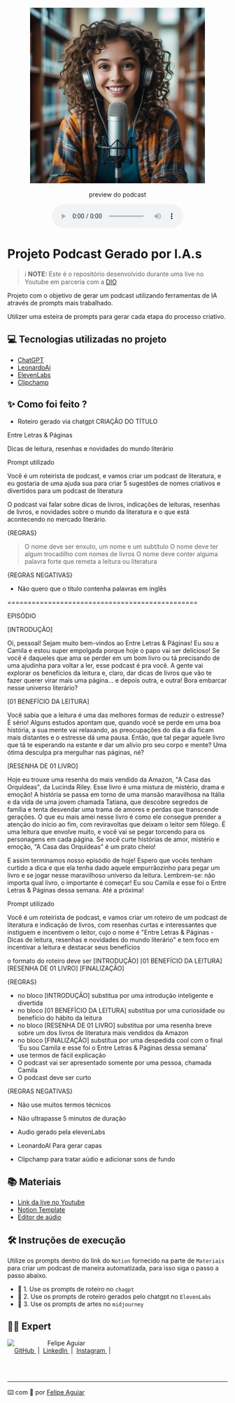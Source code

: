 <p align="center">
<img 
    src="https://github.com/Camilan82/prompts-for-podcast-generate-by-ia/blob/main/assets/podcaster.jpg"
    width="400"
</a>
</p>

<p align="center">
    preview do podcast
</p>

<div align="center">
    <audio src="output/podcast_editado.MP3" controls title="Podcast editado"></audio>
</div>

# Projeto Podcast Gerado por I.A.s


 > ℹ️ **NOTE:** Este é o repositório desenvolvido durante uma live no Youtube em parceria com a [DIO](https://dio.me)

Projeto com o objetivo de gerar um podcast utilizando ferramentas de IA através de prompts mais trabalhado.

Utilizer uma esteira de prompts para gerar cada etapa do processo criativo.

## 💻 Tecnologias utilizadas no projeto

- [ChatGPT](https://chat.openai.com/) 
- [LeonardoAi](https:https://leonardo.ai/)
- [ElevenLabs](https://beta.elevenlabs.io/)
- [Clipchamp](https://https://clipchamp.com/pt-br/)

## ✨ Como foi feito ?

- Roteiro gerado via chatgpt
CRIAÇÃO DO TÍTULO

Entre Letras & Páginas 

Dicas de leitura, resenhas e novidades do mundo literário


Prompt utilizado

Você é um roteirista de podcast, e vamos criar um podcast de literatura, e eu gostaria de uma ajuda sua para criar 5 sugestões de nomes criativos e divertidos para um podcast de literatura

O podcast vai falar sobre dicas de livros, indicações de leituras, resenhas de livros, e novidades sobre o mundo da literatura e o que está acontecendo no mercado literário.

{REGRAS}

> O nome deve ser enxuto, um nome e um subtítulo 
> O nome deve ter algum trocadilho com nomes de livros
> O nome deve conter alguma palavra forte que remeta a leitura ou literatura 

{REGRAS NEGATIVAS}

- Não quero que o título contenha palavras em inglês

===============================================

EPISÓDIO

[INTRODUÇÃO]

Oi, pessoal! Sejam muito bem-vindos ao Entre Letras & Páginas! Eu sou a Camila e estou super empolgada porque hoje o papo vai ser delicioso! Se você é daqueles que ama se perder em um bom livro ou tá precisando de uma ajudinha para voltar a ler, esse podcast é pra você. A gente vai explorar os benefícios da leitura e, claro, dar dicas de livros que vão te fazer querer virar mais uma página... e depois outra, e outra! Bora embarcar nesse universo literário?

[01 BENEFÍCIO DA LEITURA]

Você sabia que a leitura é uma das melhores formas de reduzir o estresse? É sério! Alguns estudos apontam que, quando você se perde em uma boa história, a sua mente vai relaxando, as preocupações do dia a dia ficam mais distantes e o estresse dá uma pausa. Então, que tal pegar aquele livro que tá te esperando na estante e dar um alívio pro seu corpo e mente? Uma ótima desculpa pra mergulhar nas páginas, né?

[RESENHA DE 01 LIVRO]

Hoje eu trouxe uma resenha do mais vendido da Amazon, "A Casa das Orquídeas", da Lucinda Riley. Esse livro é uma mistura de mistério, drama e emoção! A história se passa em torno de uma mansão maravilhosa na Itália e da vida de uma jovem chamada Tatiana, que descobre segredos de família e tenta desvendar uma trama de amores e perdas que transcende gerações. O que eu mais amei nesse livro é como ele consegue prender a atenção do início ao fim, com reviravoltas que deixam o leitor sem fôlego. É uma leitura que envolve muito, e você vai se pegar torcendo para os personagens em cada página. Se você curte histórias de amor, mistério e emoção, "A Casa das Orquídeas" é um prato cheio!


E assim terminamos nosso episódio de hoje! Espero que vocês tenham curtido a dica e que ela tenha dado aquele empurrãozinho para pegar um livro e se jogar nesse maravilhoso universo da leitura. Lembrem-se: não importa qual livro, o importante é começar! Eu sou Camila e esse foi o Entre Letras & Páginas dessa semana. Até a próxima!


Prompt utilizado


Você é um roteirista de podcast, e vamos criar um  roteiro de um podcast de literatura e indicação de livros, com resenhas curtas e interessantes que instiguem e incentivem o leitor, cujo o nome é "Entre Letras & Páginas - Dicas de leitura, resenhas e novidades do mundo literário" e tem foco em incentivar a leitura e destacar seus benefícios

o formato do roteiro deve ser
[INTRODUÇÃO] 
[01 BENEFÍCIO DA LEITURA]  
[RESENHA DE 01 LIVRO]
[FINALIZAÇÃO]

{REGRAS}

- no bloco [INTRODUÇÃO] substitua por uma introdução inteligente e divertida 
- no bloco [01 BENEFÍCIO DA LEITURA]  substitua por uma curiosidade ou benefício do hábito da leitura
- no bloco [RESENHA DE 01 LIVRO] substitua por uma resenha breve sobre um dos livros de literatura mais vendidos da Amazon
- no bloco [FINALIZAÇÃO] substitua por uma despedida cool com o final 'Eu sou Camila e esse foi o Entre Letras & Páginas dessa semana' 
- use termos de fácil explicação
- O podcast vai ser apresentado somente por uma pessoa, chamada Camila 
- O podcast deve ser curto

{REGRAS NEGATIVAS}

- Não use muitos termos técnicos
- Não ultrapasse 5 minutos de duração

- Audio gerado pela elevenLabs
- LeonardoAI Para gerar capas
- Clipchamp para tratar aúdio e adicionar sons de fundo

## 📚 Materiais

- [Link da live no Youtube](https://www.youtube.com)
- [Notion Template](https://helpful-jump-17b.notion.site/PAS-Podcast-AI-Studio-210489e15d7a4a73b743bb159e45d06f?pvs=4)
- [Editor de aúdio](https://www.capcut.com/editor?from_page=landing_page&__action_from=picture_V%C3%ADdeos%20profissionais%20em%20minutos,%20n%C3%A3o%20em%20horas.)


## 🛠️ Instruções de execução

Utilize os prompts dentro do link do `Notion` fornecido na parte de `Materiais` para criar um podcast de maneira automatizada, para isso siga o passo a passo abaixo.

- 🤖 1. Use os prompts de roteiro no `chagpt`
- 🤖 2. Use os prompts de roteiro gerados pelo chatgpt no  `ElevenLabs`
- 🤖 3. Use os prompts de artes no `midjourney`

## 👨‍💻 Expert

<p>
    <img 
      align=left 
      margin=10 
      width=80 
      src="https://avatars.githubusercontent.com/u/37452836?v=4"
    />
    <p>&nbsp&nbsp&nbspFelipe Aguiar<br>
    &nbsp&nbsp&nbsp
    <a 
        href="https://github.com/felipeAguiarCode">
        GitHub
    </a>
    &nbsp;|&nbsp;
    <a 
        href="www.linkedin.com/in/felipe-exe">
        LinkedIn
    </a>
    &nbsp;|&nbsp;
    <a 
        href="https://www.instagram.com/felipeaguiar.exe/">
        Instagram
    </a>
    &nbsp;|&nbsp;</p>
</p>
<br/><br/>
<p>

---

⌨️ com 💜 por [Felipe Aguiar](https://github.com/felipeAguiarCode)
